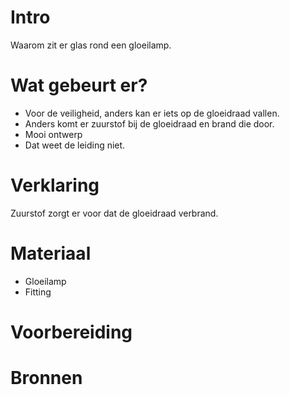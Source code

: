 # Intro
Waarom zit er glas rond een gloeilamp. 

# Wat gebeurt er?
- Voor de veiligheid, anders kan er iets op de gloeidraad vallen.
- Anders komt er zuurstof bij de gloeidraad en brand die door.
- Mooi ontwerp
- Dat weet de leiding niet.

# Verklaring
Zuurstof zorgt er voor dat de gloeidraad verbrand.


# Materiaal
- Gloeilamp
- Fitting

# Voorbereiding


# Bronnen
